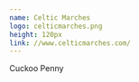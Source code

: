 ```yaml
---
name: Celtic Marches
logo: celticmarches.png
height: 120px
link: //www.celticmarches.com/
---
```

<ul style="list-style-type:none; margin:0; padding:0;">
  <li>Cuckoo Penny</li>
</ul>

